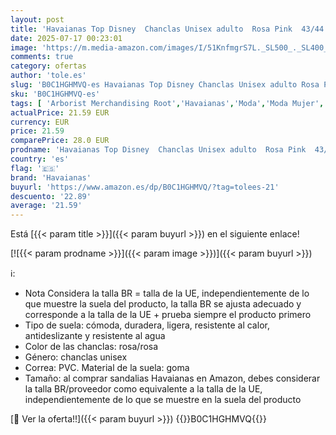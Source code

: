 ```yaml
---
layout: post
title: 'Havaianas Top Disney  Chanclas Unisex adulto  Rosa Pink  43/44 EU'
date: 2025-07-17 00:23:01
image: 'https://m.media-amazon.com/images/I/51KnfmgrS7L._SL500_._SL400_.jpg'
comments: true
category: ofertas
author: 'tole.es'
slug: 'B0C1HGHMVQ-es Havaianas Top Disney Chanclas Unisex adulto Rosa Pink...'
sku: 'B0C1HGHMVQ-es'
tags: [ 'Arborist Merchandising Root','Havaianas','Moda','Moda Mujer','Sandalias de dedo para mujer','Sandalias y chanclas para mujer','Self Service','Special Features Stores','Zapatos para mujer','c8538d25-3af9-48d3-aeff-5f3ce5572a36_0','c8538d25-3af9-48d3-aeff-5f3ce5572a36_9001','chanclas','havaianas','🇪🇸', ]
actualPrice: 21.59 EUR
currency: EUR
price: 21.59
comparePrice: 28.0 EUR
prodname: 'Havaianas Top Disney  Chanclas Unisex adulto  Rosa Pink  43/44 EU'
country: 'es'
flag: '🇪🇸'
brand: 'Havaianas'
buyurl: 'https://www.amazon.es/dp/B0C1HGHMVQ/?tag=tolees-21'
descuento: '22.89'
average: '21.59'
---
```


Está [{{< param title >}}]({{< param buyurl >}}) en el siguiente enlace!

[![{{< param prodname >}}]({{< param image >}})]({{< param buyurl >}})

ℹ️:

- Nota Considera la talla BR = talla de la UE, independientemente de lo que muestre la suela del producto, la talla BR se ajusta adecuado y corresponde a la talla de la UE + prueba siempre el producto primero
- Tipo de suela: cómoda, duradera, ligera, resistente al calor, antideslizante y resistente al agua
- Color de las chanclas: rosa/rosa
- Género: chanclas unisex
- Correa: PVC. Material de la suela: goma
- Tamaño: al comprar sandalias Havaianas en Amazon, debes considerar la talla BR/proveedor como equivalente a la talla de la UE, independientemente de lo que se muestre en la suela del producto

[🛒 Ver la oferta!!]({{< param buyurl >}})
{{<world>}}B0C1HGHMVQ{{</world>}}
